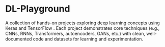 # DL-Playground

A collection of hands-on projects exploring deep learning concepts using Keras and TensorFlow . Each project demonstrates core techniques (e.g., CNNs, RNNs, Transformers, autoencoders, GANs, etc.) with clean, well-documented code and datasets for learning and experimentation.
